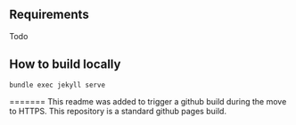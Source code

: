 ## Requirements

Todo

## How to build locally

```
bundle exec jekyll serve
```
=======
This readme was added to trigger a github build during the move to HTTPS.
This repository is a standard github pages build.
